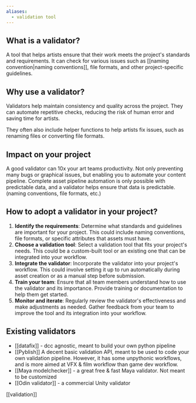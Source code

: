 ```yaml
---
aliases:
  - validation tool
---
```

## What is a validator?
A tool that helps artists ensure that their work meets the project's standards and requirements. It can check for various issues such as [[naming convention|naming conventions]], file formats, and other project-specific guidelines.
## Why use a validator?
Validators help maintain consistency and quality across the project. They can automate repetitive checks, reducing the risk of human error and saving time for artists.

They often also include helper functions to help artists fix issues, such as renaming files or converting file formats.
## Impact on your project
A good validator can 10x your art teams productivity. Not only preventing many bugs or graphical issues, but enabling you to automate your content pipeline.
Complete asset pipeline automation is only possible with predictable data, and a validator helps ensure that data is predictable. (naming conventions, file formats, etc.)
## How to adopt a validator in your project?
1. **Identify the requirements**: Determine what standards and guidelines are important for your project. This could include naming conventions, file formats, or specific attributes that assets must have.
2. **Choose a validation tool**: Select a validation tool that fits your project's needs. This could be a custom-built tool or an existing one that can be integrated into your workflow.
3. **Integrate the validator**: Incorporate the validator into your project's workflow. This could involve setting it up to run automatically during asset creation or as a manual step before submission.
4. **Train your team**: Ensure that all team members understand how to use the validator and its importance. Provide training or documentation to help them get started.
5. **Monitor and iterate**: Regularly review the validator's effectiveness and make adjustments as needed. Gather feedback from your team to improve the tool and its integration into your workflow.
## Existing validators
- [[datafix]] - dcc agnostic, meant to build your own python pipeline
- [[Pyblish]] A decent basic validation API, meant to be used to code your own validation pipeline. However, it has some unpythonic workflows, and is more aimed at VFX & film workflow than game dev workflow.
- [[Maya modelchecker]] - a great free & fast Maya validator. Not meant to be customized 
- [[Odin validator]] - a commercial Unity validator 

[[validation]]